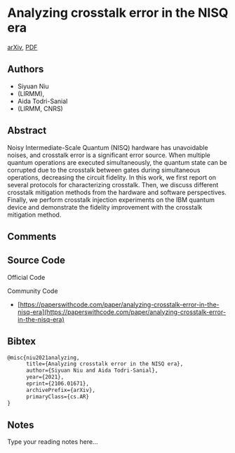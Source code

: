 
# Analyzing crosstalk error in the NISQ era

[arXiv](https://arxiv.org/abs/2106.01671), [PDF](https://arxiv.org/pdf/2106.01671.pdf)

## Authors

- Siyuan Niu
- (LIRMM),
- Aida Todri-Sanial
- (LIRMM, CNRS)

## Abstract

Noisy Intermediate-Scale Quantum (NISQ) hardware has unavoidable noises, and crosstalk error is a significant error source. When multiple quantum operations are executed simultaneously, the quantum state can be corrupted due to the crosstalk between gates during simultaneous operations, decreasing the circuit fidelity. In this work, we first report on several protocols for characterizing crosstalk. Then, we discuss different crosstalk mitigation methods from the hardware and software perspectives. Finally, we perform crosstalk injection experiments on the IBM quantum device and demonstrate the fidelity improvement with the crosstalk mitigation method.

## Comments



## Source Code

Official Code



Community Code

- [https://paperswithcode.com/paper/analyzing-crosstalk-error-in-the-nisq-era](https://paperswithcode.com/paper/analyzing-crosstalk-error-in-the-nisq-era)

## Bibtex

```tex
@misc{niu2021analyzing,
      title={Analyzing crosstalk error in the NISQ era}, 
      author={Siyuan Niu and Aida Todri-Sanial},
      year={2021},
      eprint={2106.01671},
      archivePrefix={arXiv},
      primaryClass={cs.AR}
}
```

## Notes

Type your reading notes here...

